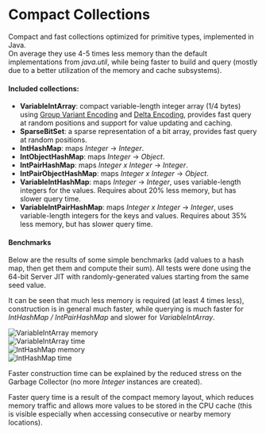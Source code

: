 Compact Collections 
===================

Compact and fast collections optimized for primitive types, implemented in Java.  
On average they use 4-5 times less memory than the default implementations from *java.util*, while being faster to build and query (mostly due to a better utilization of the memory and cache subsystems).

#### Included collections:  

- **VariableIntArray**: compact variable-length integer array (1/4 bytes) using [Group Variant Encoding](http://www.stanford.edu/class/cs276/Jeff-Dean-compression-slides.pdf) and [Delta Encoding](http://en.wikipedia.org/wiki/Delta_encoding), provides fast query at random positions and support for value updating and caching.
- **SparseBitSet**: a sparse representation of a bit array, provides fast query at random positions.
- **IntHashMap**: maps *Integer* -> *Integer*.
- **IntObjectHashMap**: maps *Integer* -> *Object*.
- **IntPairHashMap**: maps *Integer x Integer* -> *Integer*.
- **IntPairObjectHashMap**: maps *Integer x Integer* -> *Object*.
- **VariableIntHashMap**: maps *Integer* -> *Integer*, uses variable-length integers for the values. Requires about 20% less memory, but has slower query time.
- **VariableIntPairHashMap**: maps *Integer x Integer* -> *Integer*, uses variable-length integers for the keys and values. Requires about 35% less memory, but has slower query time.
  
  
#### Benchmarks  
  
Below are the results of some simple benchmarks (add values to a hash map, then get them and compute their sum). All tests were done using the 64-bit Server JIT with randomly-generated values starting from the same seed value.  
  
It can be seen that much less memory is required (at least 4 times less), construction is in general much faster, while querying is much faster for *IntHashMap / IntPairHashMap* and slower for *VariableIntArray*.  

![VariableIntArray memory](http://www.gratianlup.com/documents/varint_mem.png)  
![VariableIntArray time](http://www.gratianlup.com/documents/varint_time.png)  
![IntHashMap memory](http://www.gratianlup.com/documents/inthash_mem.png)  
![IntHashMap time](http://www.gratianlup.com/documents/inthash_time.png)  
  
  
Faster construction time can be explained by the reduced stress on the Garbage Collector (no more *Integer* instances are created).  

Faster query time is a result of the compact memory layout, which reduces memory traffic and allows more values to be stored in the CPU cache (this is visible especially when accessing consecutive or nearby memory locations).  
